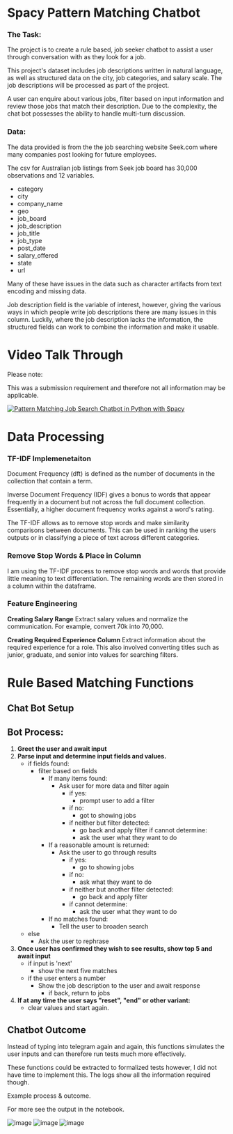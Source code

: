 # Spacy Pattern Matching Chatbot





### The Task:

The project is to create a rule based, job seeker chatbot to assist a user through conversation with as they look for a job. 

This project's dataset includes job descriptions written in natural language, as well as structured data on the city, job categories, and salary scale. The job descriptions will be processed as part of the project. 

A user can enquire about various jobs, filter based on input information and review those jobs that match their description. Due to the complexity, the chat bot possesses the ability to handle multi-turn discussion. 

### Data: 

The data provided is from the the job searching website Seek.com where many companies post looking for future employees. 

The csv for Australian job listings from Seek job board has 30,000 observations and 12 variables. 

- category	
- city	
- company_name	
- geo	
- job_board	
- job_description	
- job_title	
- job_type	
- post_date	
- salary_offered	
- state	
- url

Many of these have issues in the data such as character artifacts from text encoding and missing data. 

Job description field is the variable of interest, however, giving the various ways in which people write job descriptions there are many issues in this column. 
Luckily, where the job description lacks the information, the structured fields can work to combine the information and make it usable. 

# Video Talk Through 

Please note: 

This was a submission requirement and therefore not all information may be applicable.

[![Pattern Matching Job Search Chatbot in Python with Spacy](http://img.youtube.com/vi/iSbt_aAXxJE/0.jpg)](http://www.youtube.com/watch?v=iSbt_aAXxJE "Pattern Matching Job Search Chatbot in Python with Spacy")

# Data Processing

### TF-IDF Implemenetaiton 


Document Frequency (dft) is defined as the number of documents in the collection that contain a term.

Inverse Document Frequency (IDF) gives a bonus to words that appear frequently in a document but not across the full document collection. 
Essentially, a higher document frequency works against a word's rating.

The TF-IDF allows as to remove stop words and make similarity comparisons between documents. This can be used in ranking the users outputs or in classifying a piece of text across different categories. 

### Remove Stop Words & Place in Column

I am using the TF-IDF process to remove stop words and words that provide little meaning to text differentiation. The remaining words are then stored in a column within the dataframe. 

### Feature Engineering 

**Creating Salary Range**
Extract salary values and normalize the communication. For example, convert 70k into 70,000. 

**Creating Required Experience Column**
Extract information about the required experience for a role. This also involved converting titles such as junior, graduate, and senior into values for searching filters. 


# Rule Based Matching Functions



## Chat Bot Setup


## Bot Process: 
1. **Greet the user and await input**
2. **Parse input and determine input fields and values.**
    - if fields found: 
        - filter based on fields 
            - If many items found:
                - Ask user for more data and filter again 
                    - if yes:
                        - prompt user to add a filter 
                    - if no: 
                        - got to showing jobs
                    - if neither but filter detected: 
                        - go back and apply filter 
                    if cannot determine: 
                        - ask the user what they want to do
            - If a reasonable amount is returned: 
                - Ask the user to go through results 
                    - if yes:
                        - go to showing jobs 
                    - if no: 
                        - ask what they want to do
                    - if neither but another filter detected:
                        - go back and apply filter 
                    - if cannot determine:
                        - ask the user what they want to do
            - If no matches found:
                - Tell the user to broaden search 
    - else 
        - Ask the user to rephrase 
3. **Once user has confirmed they wish to see results, show top 5 and await input**
    - if input is 'next'
        - show the next five matches 
    - if the user enters a number
        - Show the job description to the user and await response
            - if back, return to jobs
0. **If at any time the user says "reset", "end" or other variant:**
    - clear values and start again. 
    
## Chatbot Outcome

Instead of typing into telegram again and again, this functions simulates the user inputs and can therefore run tests much more effectively. 

These functions could be extracted to formalized tests however, I did not have time to implement this. The logs show all the information required though. 

Example process & outcome. 

For more see the output in the notebook. 


![image](https://user-images.githubusercontent.com/76982323/179901322-d72fd8fe-f5ce-41bc-a520-bcf6348e5fa2.png)
![image](https://user-images.githubusercontent.com/76982323/179901378-56320f53-0c68-42be-b44e-803d356b7bd0.png)
![image](https://user-images.githubusercontent.com/76982323/179901430-a13454b4-76d4-424b-8011-3f5a87cb51c1.png)

